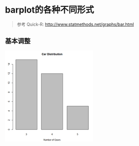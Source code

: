 # barplot的各种不同形式
> 参考 Quick-R: http://www.statmethods.net/graphs/bar.html

## 基本调整
![](barplot/barplot1.png)

